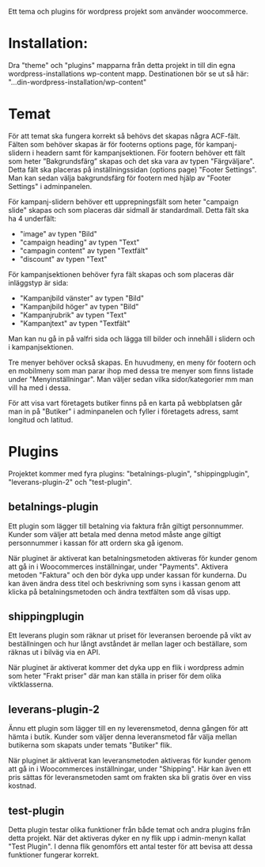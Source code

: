 Ett tema och plugins för wordpress projekt som använder woocommerce.

# Installation:
Dra "theme" och "plugins" mapparna från detta projekt in till din egna wordpress-installations wp-content mapp.
Destinationen bör se ut så här: 
"...din-wordpress-installation/wp-content"

# Temat
För att temat ska fungera korrekt så behövs det skapas några ACF-fält. Fälten som behöver skapas är för footerns options page, för kampanj-slidern i headern samt för kampanjsektionen. För footern behöver ett fält som heter ”Bakgrundsfärg” skapas och det ska vara av typen "Färgväljare". Detta fält ska placeras på inställningssidan (options page) "Footer Settings". Man kan sedan välja bakgrundsfärg för footern med hjälp av "Footer Settings" i adminpanelen. 

För kampanj-slidern behöver ett upprepningsfält som heter "campaign slide" skapas och som placeras där sidmall är standardmall. Detta fält ska ha 4 underfält:
* "image" av typen "Bild"
* "campaign heading" av typen "Text"
* "campagin content" av typen "Textfält"
* "discount" av typen "Text"

För kampanjsektionen behöver fyra fält skapas och som placeras där inläggstyp är sida:
* "Kampanjbild vänster" av typen "Bild"
* "Kampanjbild höger" av typen "Bild"
* "Kampanjrubrik" av typen "Text"
* "Kampanjtext" av typen "Textfält"

Man kan nu gå in på valfri sida och lägga till bilder och innehåll i slidern och i kampanjsektionen. 

Tre menyer behöver också skapas. En huvudmeny, en meny för footern och en mobilmeny som man parar ihop med dessa tre menyer som finns listade under "Menyinställningar". Man väljer sedan vilka sidor/kategorier mm man vill ha med i dessa. 

För att visa vart företagets butiker finns på en karta på webbplatsen går man in på "Butiker" i adminpanelen och fyller i företagets adress, samt longitud och latitud. 

# Plugins
Projektet kommer med fyra plugins: "betalnings-plugin", "shippingplugin", "leverans-plugin-2" och "test-plugin".

## betalnings-plugin
Ett plugin som lägger till betalning via faktura från giltigt personnummer. Kunder som väljer att betala med denna metod måste ange giltigt personnummer i kassan för att ordern ska gå igenom.

När pluginet är aktiverat kan betalningsmetoden aktiveras för kunder genom att gå in i Woocommerces inställningar, under "Payments". Aktivera metoden "Faktura" och den bör dyka upp under kassan för kunderna. Du kan även ändra dess titel och beskrivning som syns i kassan genom att klicka på betalningsmetoden och ändra textfälten som då visas upp.

## shippingplugin
Ett leverans plugin som räknar ut priset för leveransen beroende på vikt av beställningen och hur långt avståndet är mellan lager och beställare, som räknas ut i bilväg via en API.

När pluginet är aktiverat kommer det dyka upp en flik i wordpress admin som heter "Frakt priser" där man kan ställa in priser för dem olika viktklasserna.

## leverans-plugin-2
Ännu ett plugin som lägger till en ny leverensmetod, denna gången för att hämta i butik. Kunder som väljer denna leveransmetod får välja mellan butikerna som skapats under temats "Butiker" flik.

När pluginet är aktiverat kan leveransmetoden aktiveras för kunder genom att gå in i Woocommerces inställningar, under "Shipping". Här kan även ett pris sättas för leveransmetoden samt om frakten ska bli gratis över en viss kostnad.

## test-plugin
Detta plugin testar olika funktioner från både temat och andra plugins från detta projekt. När det aktiveras dyker en ny flik upp i admin-menyn kallat "Test Plugin". I denna flik genomförs ett antal tester för att bevisa att dessa funktioner fungerar korrekt.
